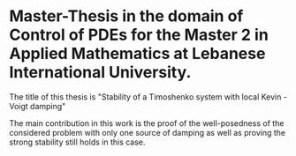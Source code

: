 # Master-Thesis in the domain of Control of PDEs for the Master 2 in Applied Mathematics at Lebanese International University.

The title of this thesis is "Stability of a Timoshenko system with local Kevin - Voigt damping"

The main contribution in this work is the proof of the well-posedness of the considered problem
with only one source of damping as well as proving the strong stability still holds in this case. 

